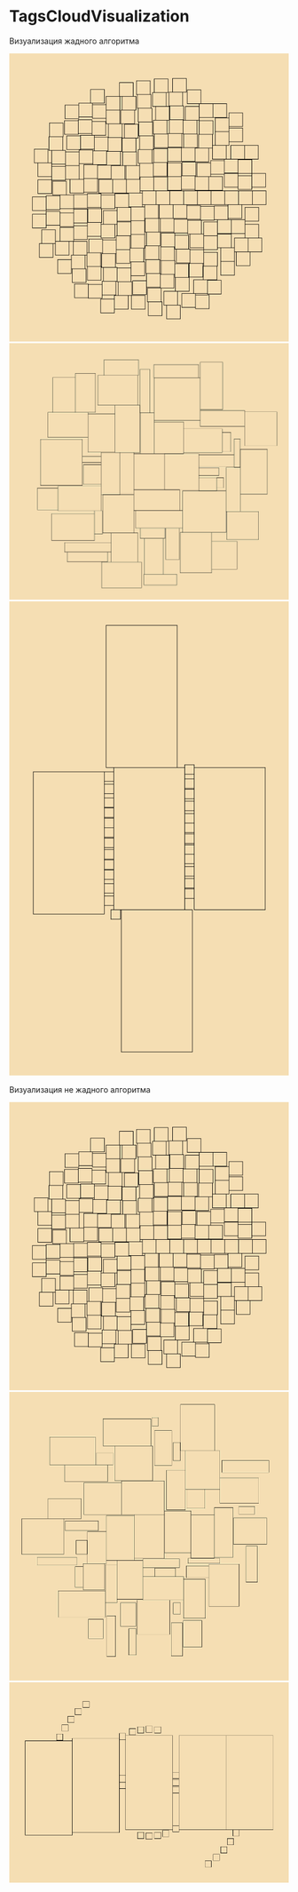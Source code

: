 # TagsCloudVisualization

Визуализация жадного алгоритма

![GreedyManySmallRect](Images/Greedy%20many%20small%20rectangles.png)
![GreedyRandomRect](Images/Greedy%20random%20rectangles.png)
![GreedyBigThenSmallRect](Images/Greedy%20small%20rectangles%20after%20very%20big.png)

Визуализация не жадного алгоритма

![ManySmallRect](Images/Many%20small%20rectangles.png)
![RandomRect](Images/Random%20rectangles.png)
![BigThenSmallRect](Images/Small%20rectangles%20after%20very%20big.png)